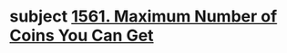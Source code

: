 # subject <a href="https://leetcode.com/problems/maximum-number-of-coins-you-can-get/description/">1561. Maximum Number of Coins You Can Get</a>
